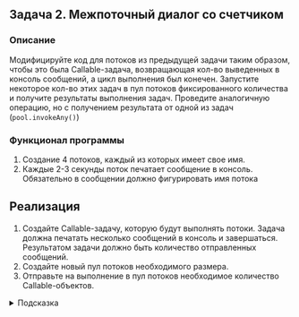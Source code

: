 ## Задача 2. Межпоточный диалог со счетчиком 

### Описание
Модифицируйте код для потоков из предыдущей задачи таким образом, чтобы это была Callable-задача, возвращающая кол-во 
выведенных в консоль сообщений, а цикл выполнения был конечен. Запустите некоторое кол-во этих задач в пул потоков фиксированного количества и 
получите результаты выполнения задач. Проведите аналогичную операцию, но с получением результата от одной из задач (`pool.invokeAny()`)

### Функционал программы
1. Создание 4 потоков, каждый из которых имеет свое имя.
2. Каждые 2-3 секунды поток печатает сообщение в консоль. Обязательно в сообщении должно фигурировать имя потока

## Реализация
1. Создайте Callable-задачу, которую будут выполнять потоки. Задача должна печатать несколько сообщений в консоль и завершаться. Результатом задачи должно быть количество отправленных сообщений.
2. Создайте новый пул потоков необходимого размера.
3. Отправьте на выполнение в пул потоков необходимое количество Callable-объектов.

<details>
  <summary>Подсказка</summary>
  
  Используйте `Callable` для создания задач, возвращающих результат. Используйте `Executors.newFixedThreadPool(Runtime.getRuntime().availableProcessors())` для создания пула потоков. Используйте методы `submit()` или `invokeAll` для исполнения всех задач и метод `invokeAny` для получения результата одной из них (самой быстрой)
</details>


